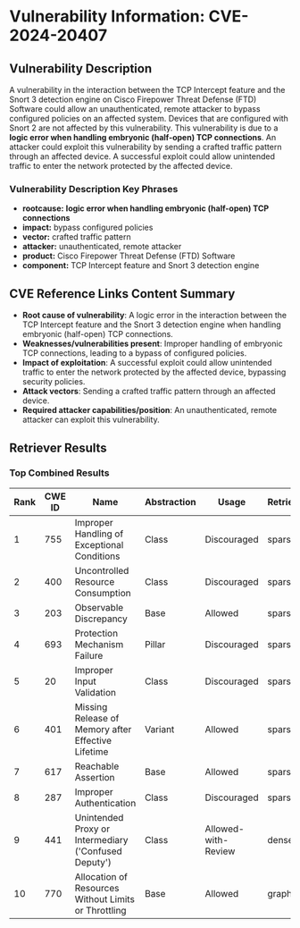 # Vulnerability Information: CVE-2024-20407

## Vulnerability Description
A vulnerability in the interaction between the TCP Intercept feature and the Snort 3 detection engine on Cisco Firepower Threat Defense (FTD) Software could allow an unauthenticated, remote attacker to bypass configured policies on an affected system. Devices that are configured with Snort 2 are not affected by this vulnerability. This vulnerability is due to a **logic error when handling embryonic (half-open) TCP connections**. An attacker could exploit this vulnerability by sending a crafted traffic pattern through an affected device. A successful exploit could allow unintended traffic to enter the network protected by the affected device.

### Vulnerability Description Key Phrases
- **rootcause:** **logic error when handling embryonic (half-open) TCP connections**
- **impact:** bypass configured policies
- **vector:** crafted traffic pattern
- **attacker:** unauthenticated, remote attacker
- **product:** Cisco Firepower Threat Defense (FTD) Software
- **component:** TCP Intercept feature and Snort 3 detection engine

## CVE Reference Links Content Summary
- **Root cause of vulnerability**: A logic error in the interaction between the TCP Intercept feature and the Snort 3 detection engine when handling embryonic (half-open) TCP connections.
- **Weaknesses/vulnerabilities present**: Improper handling of embryonic TCP connections, leading to a bypass of configured policies.
- **Impact of exploitation**: A successful exploit could allow unintended traffic to enter the network protected by the affected device, bypassing security policies.
- **Attack vectors**: Sending a crafted traffic pattern through an affected device.
- **Required attacker capabilities/position**: An unauthenticated, remote attacker can exploit this vulnerability.

## Retriever Results

### Top Combined Results

| Rank | CWE ID | Name | Abstraction | Usage  | Retrievers | Individual Scores |
|------|--------|------|-------------|-------|------------|-------------------|
| 1 | 755 | Improper Handling of Exceptional Conditions | Class | Discouraged | sparse | 0.639 |
| 2 | 400 | Uncontrolled Resource Consumption | Class | Discouraged | sparse | 0.629 |
| 3 | 203 | Observable Discrepancy | Base | Allowed | sparse | 0.611 |
| 4 | 693 | Protection Mechanism Failure | Pillar | Discouraged | sparse | 0.607 |
| 5 | 20 | Improper Input Validation | Class | Discouraged | sparse | 0.606 |
| 6 | 401 | Missing Release of Memory after Effective Lifetime | Variant | Allowed | sparse | 0.589 |
| 7 | 617 | Reachable Assertion | Base | Allowed | sparse | 0.569 |
| 8 | 287 | Improper Authentication | Class | Discouraged | sparse | 0.560 |
| 9 | 441 | Unintended Proxy or Intermediary ('Confused Deputy') | Class | Allowed-with-Review | dense | 0.520 |
| 10 | 770 | Allocation of Resources Without Limits or Throttling | Base | Allowed | graph | 0.003 |

